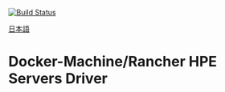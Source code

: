 [![Build Status](https://travis-ci.com/HPE-Japan-Presales/docker-machine-driver-ov.svg?branch=main)](https://travis-ci.com/HPE-Japan-Presales/docker-machine-driver-ov)

[日本語](/README.md)

# Docker-Machine/Rancher HPE Servers Driver
